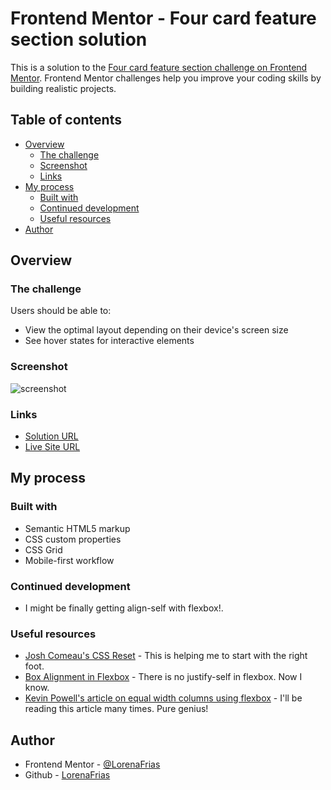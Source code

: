 # Frontend Mentor - Four card feature section solution

This is a solution to the [Four card feature section challenge on Frontend Mentor](https://www.frontendmentor.io/challenges/four-card-feature-section-weK1eFYK). Frontend Mentor challenges help you improve your coding skills by building realistic projects. 

## Table of contents

- [Overview](#overview)
  - [The challenge](#the-challenge)
  - [Screenshot](#screenshot)
  - [Links](#links)
- [My process](#my-process)
  - [Built with](#built-with)
  - [Continued development](#continued-development)
  - [Useful resources](#useful-resources)
- [Author](#author)



## Overview

### The challenge

Users should be able to:

- View the optimal layout depending on their device's screen size
- See hover states for interactive elements

### Screenshot

![screenshot](./screenshot.png)



### Links

- [Solution URL](https://github.com/LorenaFrias/3-column-card)
- [Live Site URL](https://candid-jalebi-60bcd2.netlify.app/)

## My process

### Built with

- Semantic HTML5 markup
- CSS custom properties
- CSS Grid
- Mobile-first workflow



### Continued development
 
- I might be finally getting align-self with flexbox!.



### Useful resources

- [Josh Comeau's CSS Reset](https://www.joshwcomeau.com/css/custom-css-reset/) - This is helping me to start  with the right foot.
- [Box Alignment in Flexbox](https://developer.mozilla.org/en-US/docs/Web/CSS/CSS_Box_Alignment/Box_Alignment_in_Flexbox#:~:text=There%20is%20no%20justify-self%20in%20Flexbox%20On%20the,property%20controls%20how%20that%20leftover%20space%20is%20used.) - There is no justify-self in flexbox. Now I know.
- [Kevin Powell's article on equal width columns using flexbox](https://css-tricks.com/equal-columns-with-flexbox-its-more-complicated-than-you-might-think/) - I'll be reading this article many times. Pure genius!



## Author

- Frontend Mentor - [@LorenaFrias](https://www.frontendmentor.io/profile/LorenaFrias)
- Github - [LorenaFrias](https://github.com/LorenaFrias)


